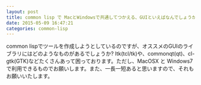 ```yaml
---
layout: post
title: common lisp で MacとWindowsで共通してつかえる、GUIといえばなんでしょうか?
date: 2015-05-09 16:47:21
categories: common-lisp
---
```

<p>common lispでツールを作成しようとしているのですが、オススメのGUIのライブラリにはどのようなものがあるでしょうか? ltk(tcl/tk)や、commonqt(qt)、cl-gtk(GTK)などたくさんあって困っております。ただし、MacOSX と Windows7 で利用できるものでお願いします。また、一長一短あると思いますので、それもお願いいたします。</p>
